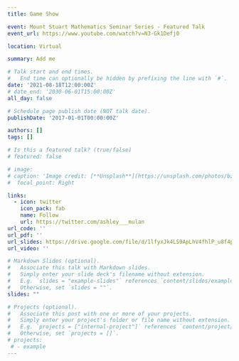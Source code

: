 ```yaml
---
title: Game Show

event: Mount Stuart Mathematics Seminar Series - Featured Talk
event_url: https://www.youtube.com/watch?v=N3-Gk1Defj0

location: Virtual

summary: Add me

# Talk start and end times.
#   End time can optionally be hidden by prefixing the line with `#`.
date: '2021-08-18T12:00:00Z'
# date_end: '2030-06-01T15:00:00Z'
all_day: false

# Schedule page publish date (NOT talk date).
publishDate: '2017-01-01T00:00:00Z'

authors: []
tags: []

# Is this a featured talk? (true/false)
# featured: false

# image:
# caption: 'Image credit: [**Unsplash**](https://unsplash.com/photos/bzdhc5b3Bxs)'
#  focal_point: Right

links:
  - icon: twitter
    icon_pack: fab
    name: Follow
    url: https://twitter.com/ashley___mulan
url_code: ''
url_pdf: ''
url_slides: https://drive.google.com/file/d/1lfyxJk4LS9ApLhV4fhlP_u8f4pRo4jJk/view
url_video: ''

# Markdown Slides (optional).
#   Associate this talk with Markdown slides.
#   Simply enter your slide deck's filename without extension.
#   E.g. `slides = "example-slides"` references `content/slides/example-slides.md`.
#   Otherwise, set `slides = ""`.
slides: ""

# Projects (optional).
#   Associate this post with one or more of your projects.
#   Simply enter your project's folder or file name without extension.
#   E.g. `projects = ["internal-project"]` references `content/project/deep-learning/index.md`.
#   Otherwise, set `projects = []`.
# projects:
 # - example
---
```



